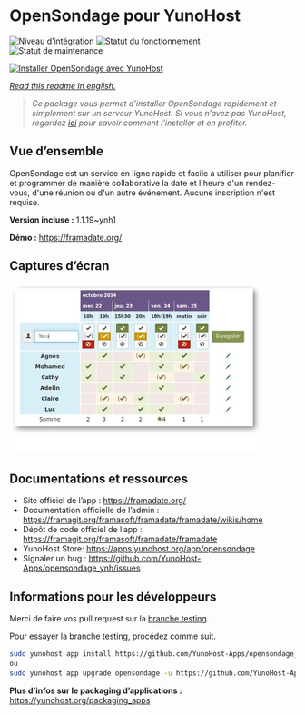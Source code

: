 <!--
N.B.: This README was automatically generated by https://github.com/YunoHost/apps/tree/master/tools/README-generator
It shall NOT be edited by hand.
-->

# OpenSondage pour YunoHost

[![Niveau d’intégration](https://dash.yunohost.org/integration/opensondage.svg)](https://dash.yunohost.org/appci/app/opensondage) ![Statut du fonctionnement](https://ci-apps.yunohost.org/ci/badges/opensondage.status.svg) ![Statut de maintenance](https://ci-apps.yunohost.org/ci/badges/opensondage.maintain.svg)

[![Installer OpenSondage avec YunoHost](https://install-app.yunohost.org/install-with-yunohost.svg)](https://install-app.yunohost.org/?app=opensondage)

*[Read this readme in english.](./README.md)*

> *Ce package vous permet d’installer OpenSondage rapidement et simplement sur un serveur YunoHost.
Si vous n’avez pas YunoHost, regardez [ici](https://yunohost.org/#/install) pour savoir comment l’installer et en profiter.*

## Vue d’ensemble

OpenSondage est un service en ligne rapide et facile à utiliser pour planifier et programmer de manière collaborative la date et l'heure d'un rendez-vous, d'une réunion ou d'un autre événement. Aucune inscription n'est requise.


**Version incluse :** 1.1.19~ynh1

**Démo :** https://framadate.org/

## Captures d’écran

![Capture d’écran de OpenSondage](./doc/screenshots/screenshots.jpg)

## Documentations et ressources

* Site officiel de l’app : <https://framadate.org/>
* Documentation officielle de l’admin : <https://framagit.org/framasoft/framadate/framadate/wikis/home>
* Dépôt de code officiel de l’app : <https://framagit.org/framasoft/framadate/framadate>
* YunoHost Store: <https://apps.yunohost.org/app/opensondage>
* Signaler un bug : <https://github.com/YunoHost-Apps/opensondage_ynh/issues>

## Informations pour les développeurs

Merci de faire vos pull request sur la [branche testing](https://github.com/YunoHost-Apps/opensondage_ynh/tree/testing).

Pour essayer la branche testing, procédez comme suit.

``` bash
sudo yunohost app install https://github.com/YunoHost-Apps/opensondage_ynh/tree/testing --debug
ou
sudo yunohost app upgrade opensondage -u https://github.com/YunoHost-Apps/opensondage_ynh/tree/testing --debug
```

**Plus d’infos sur le packaging d’applications :** <https://yunohost.org/packaging_apps>